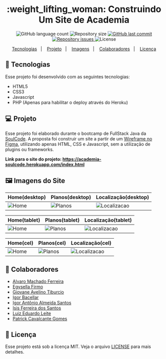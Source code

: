 <h1 align="center">
    :weight_lifting_woman: Construindo Um Site de Academia
</h1>
<p align="center">
  <img alt="GitHub language count" src="https://img.shields.io/github/languages/count/alvaroaxsmith/projeto-1-soulcode">

  <img alt="Repository size" src="https://img.shields.io/github/repo-size/alvaroaxsmith/projeto-1-soulcode">

  <a href="https://github.com/alvaroaxsmith/projeto-1-soulcode/main">
    <img alt="GitHub last commit" src="https://img.shields.io/github/last-commit/alvaroaxsmith/projeto-1-soulcode">
  </a>

  <a href="https://github.com/alvaroaxsmith/projeto-1-soulcode/issues">
    <img alt="Repository issues" src="https://img.shields.io/github/issues/alvaroaxsmith/projeto-1-soulcode">
  </a>

  <img alt="License" src="https://img.shields.io/badge/license-MIT-brightgreen">
</p>
<p align="center">
  <a href="#ancora1">Tecnologias</a>&nbsp;&nbsp;&nbsp;|&nbsp;&nbsp;&nbsp;
  <a href="#ancora2">Projeto</a>&nbsp;&nbsp;&nbsp;|&nbsp;&nbsp;&nbsp;
  <a href="#ancora3">Imagens</a>&nbsp;&nbsp;&nbsp;|&nbsp;&nbsp;&nbsp;
  <a href="#ancora4">Colaboradores</a>&nbsp;&nbsp;&nbsp;|&nbsp;&nbsp;&nbsp;
  <a href="#ancora5">Licença</a>
</p>

<a id="ancora1"></a>
## :rocket: Tecnologias 

Esse projeto foi desenvolvido com as seguintes tecnologias:
- HTML5
- CSS3
- Javascript
- PHP (Apenas para habilitar o deploy através do Heroku)

<a id="ancora2"></a>
## 💻 Projeto
Esse projeto foi elaborado durante o bootcamp de FullStack Java da [SoulCode](https://soulcodeacademy.org/index.html). A proposta foi construir um site a partir de um [Wireframe no Figma](https://www.figma.com/file/K8m7ZQaPKDHkuDBzGoL8WU/Site?node-id=0%3A1), utilizando apenas HTML, CSS e Javascript, sem a utilização de plugins ou frameworks.

<strong>Link para o site do projeto: https://academia-soulcode.herokuapp.com/index.html</strong>

<a id="ancora3"></a>
## :framed_picture: Imagens do Site

| Home(desktop)  | Planos(desktop) | Localização(desktop) | 
|---|---|---|
| ![Home](https://raw.githubusercontent.com/alvaroaxsmith/projeto-1-soulcode/main/.github/images/desktop-home.jpeg)  | ![Planos](https://raw.githubusercontent.com/alvaroaxsmith/projeto-1-soulcode/main/.github/images/desktop-planos.jpeg)  | ![Localizacao](https://raw.githubusercontent.com/alvaroaxsmith/projeto-1-soulcode/main/.github/images/desktop-localizacao.jpeg)  | 

| Home(tablet)  | Planos(tablet) | Localização(tablet) | 
|---|---|---|
| ![Home](https://raw.githubusercontent.com/alvaroaxsmith/projeto-1-soulcode/main/.github/images/tablet-home.jpeg)  | ![Planos](https://raw.githubusercontent.com/alvaroaxsmith/projeto-1-soulcode/main/.github/images/tablet-planos.jpeg)  | ![Localizacao](https://raw.githubusercontent.com/alvaroaxsmith/projeto-1-soulcode/main/.github/images/tablet-localizacao.jpeg)  | 

| Home(cel)  | Planos(cel) | Localização(cel) | 
|---|---|---|
| ![Home](https://raw.githubusercontent.com/alvaroaxsmith/projeto-1-soulcode/main/.github/images/cel-home.jpeg)  | ![Planos](https://raw.githubusercontent.com/alvaroaxsmith/projeto-1-soulcode/main/.github/images/cel-planos.jpeg)  | ![Localizacao](https://raw.githubusercontent.com/alvaroaxsmith/projeto-1-soulcode/main/.github/images/cel-localizacao.jpeg)  | 

<a id="ancora4"></a>
## :busts_in_silhouette: Colaboradores

- [Alvaro Machado Ferreira](https://github.com/alvaroaxsmith)
- [Egysella Firmo](https://github.com/Egysella)
- [Giovane Avelino Tiburcio](https://github.com/giovaner10)
- [Igor Bacellar](https://github.com/Igorbacellar)
- [Igor Antônio Almeida Santos](https://github.com/IgorAntonio22)
- [Isis Ferreira dos Santos](https://github.com/IsisFer)
- [Luiz Eduardo Leite](https://github.com/LuizEduardoLeite)
- [Patrick Cavalcante Gomes](https://github.com/tikaoo)


<a id="ancora5"></a>
## :memo: Licença

Esse projeto está sob a licença MIT. Veja o arquivo [LICENSE](https://github.com/alvaroaxsmith/projeto-1-soulcode/blob/main/LICENSE) para mais detalhes.

